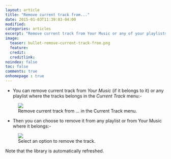 ```yaml
---
layout: article
title: "Remove current track from..."
date: 2015-01-03T11:39:03-04:00
modified:
categories: articles
excerpt: "Remove current track from Your Music or any of your playlists."
image:
  teaser: bullet-remove-current-track-from.png
  feature:
  credit: 
  creditlink:
noindex: false
toc: false
comments: true
onhomepage : true
---
```


* You can remove current track from _Your Music_ (if it belongs to it) or any playlist where the tracks belongs in the *Current Track* menu:-

<figure>
	<img src="{{ site.url }}/images/remove1.jpg">
	<figcaption>Remove current track from ... in the Current Track menu.</figcaption>
</figure>

* Then you can choose to remove it from any playlist or from Your Music where it belongs:-

<figure>
	<img src="{{ site.url }}/images/remove2.jpg">
	<figcaption>Select an option to remove the track.</figcaption>
</figure>

Note that the library is automatically refreshed.
